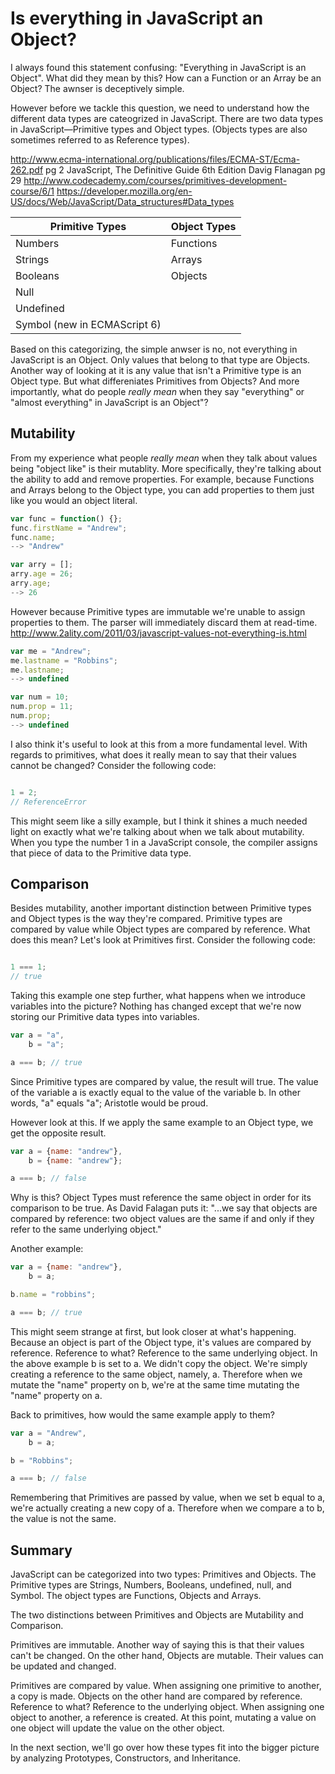 # Is everything in JavaScript an Object?

I always found this statement confusing: "Everything in JavaScript is an Object". What did they mean by this? How can a Function or an Array be an Object? The awnser is deceptively simple.

However before we tackle this question, we need to understand how the different data types are cateogrized in JavaScript. There are two data types in JavaScript&mdash;Primitive types and Object types. (Objects types are also sometimes referred to as Reference types).

http://www.ecma-international.org/publications/files/ECMA-ST/Ecma-262.pdf pg 2
JavaScript, The Definitive Guide 6th Edition Davig Flanagan pg 29
http://www.codecademy.com/courses/primitives-development-course/6/1
https://developer.mozilla.org/en-US/docs/Web/JavaScript/Data_structures#Data_types

| Primitive Types | Object Types |
|-----------------|--------------|
| Numbers         | Functions    |
| Strings         | Arrays       |
| Booleans        | Objects 		|
| Null        		|              |
| Undefined       |              |
| Symbol (new in ECMAScript 6) | |

Based on this categorizing, the simple anwser is no, not everything in JavaScript is an Object. Only values that belong to that type are Objects. Another way of looking at it is any value that isn't a Primitive type is an Object type. But what differeniates Primitives from Objects? And more importantly, what do people <em>really mean</em> when they say "everything" or "almost everything" in JavaScript is an Object"?

## Mutability

From my experience what people <em>really mean</em> when they talk about values being "object like" is their mutablity. More specifically, they're talking about the ability to add and remove properties. For example, because Functions and Arrays belong to the Object type, you can add properties to them just like you would an object literal.

```js
var func = function() {};
func.firstName = "Andrew";
func.name;
--> "Andrew"

var arry = [];
arry.age = 26;
arry.age;
--> 26
```

However because Primitive types are immutable we're unable to assign properties to them. The parser will immediately discard them at read-time. http://www.2ality.com/2011/03/javascript-values-not-everything-is.html

```js
var me = "Andrew";
me.lastname = "Robbins";
me.lastname;
--> undefined

var num = 10;
num.prop = 11;
num.prop;
--> undefined
```

I also think it's useful to look at this from a more fundamental level. With regards to primitives, what does it really mean to say that their values cannot be changed? Consider the following code:

```js

1 = 2;
// ReferenceError

```

This might seem like a silly example, but I think it shines a much needed light on exactly what we're talking about when we talk about mutability. When you type the number 1 in a JavaScript console, the compiler assigns that piece of data to the Primitive data type.

## Comparison

Besides mutability, another important distinction between Primitive types and Object types is the way they're compared. Primitive types are compared by value while Object types are compared by reference. What does this mean? Let's look at Primitives first. Consider the following code:

```js

1 === 1;
// true

```

Taking this example one step further, what happens when we introduce variables into the picture? Nothing has changed except that we're now storing our Primitive data types into variables.

```js
var a = "a",
    b = "a";

a === b; // true
```

Since Primitive types are compared by value, the result will true. The value of the variable a is exactly equal to the value of the variable b. In other words, "a" equals "a"; Aristotle would be proud.

However look at this. If we apply the same example to an Object type, we get the opposite result.

```js
var a = {name: "andrew"},
    b = {name: "andrew"};

a === b; // false
```

Why is this? Object Types must reference the same object in order for its comparison to be true. As David Falagan puts it: "...we say that objects are compared by reference: two object values are the same if and only if they refer to the same underlying object."

Another example:

```js
var a = {name: "andrew"},
    b = a;

b.name = "robbins";

a === b; // true
```

This might seem strange at first, but look closer at what's happening. Because an object is part of the Object type, it's values are compared by reference. Reference to what? Reference to the same underlying object. In the above example b is set to a. We didn't copy the object. We're simply creating a reference to the same object, namely, a. Therefore when we mutate the "name" property on b, we're at the same time mutating the "name" property on a.

Back to primitives, how would the same example apply to them?

```js
var a = "Andrew",
    b = a;

b = "Robbins";

a === b; // false
```

Remembering that Primitives are passed by value, when we set b equal to a, we're actually creating a new copy of a. Therefore when we compare a to b, the value is not the same.

## Summary

JavaScript can be categorized into two types: Primitives and Objects. The Primitive types are Strings, Numbers, Booleans, undefined, null, and Symbol. The object types are Functions, Objects and Arrays.

The two distinctions between Primitives and Objects are Mutability and Comparison.

Primitives are immutable. Another way of saying this is that their values can't be changed. On the other hand, Objects are mutable. Their values can be updated and changed.

Primitives are compared by value. When assigning one primitive to another, a copy is made. Objects on the other hand are compared by reference. Reference to what? Reference to the underlying object. When assigning one object to another, a reference is created. At this point, mutating a value on one object will update the value on the other object.

In the next section, we'll go over how these types fit into the bigger picture by analyzing Prototypes, Constructors, and Inheritance.